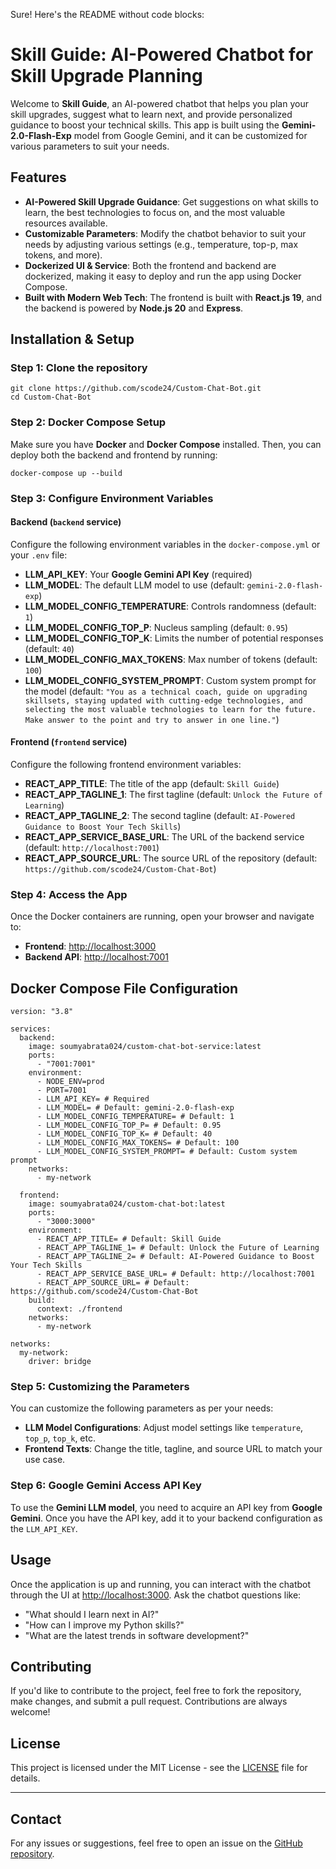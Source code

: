 Sure! Here's the README without code blocks:

# Skill Guide: AI-Powered Chatbot for Skill Upgrade Planning

Welcome to **Skill Guide**, an AI-powered chatbot that helps you plan your skill upgrades, suggest what to learn next, and provide personalized guidance to boost your technical skills. This app is built using the **Gemini-2.0-Flash-Exp** model from Google Gemini, and it can be customized for various parameters to suit your needs.

## Features

- **AI-Powered Skill Upgrade Guidance**: Get suggestions on what skills to learn, the best technologies to focus on, and the most valuable resources available.
- **Customizable Parameters**: Modify the chatbot behavior to suit your needs by adjusting various settings (e.g., temperature, top-p, max tokens, and more).
- **Dockerized UI & Service**: Both the frontend and backend are dockerized, making it easy to deploy and run the app using Docker Compose.
- **Built with Modern Web Tech**: The frontend is built with **React.js 19**, and the backend is powered by **Node.js 20** and **Express**.

## Installation & Setup

### Step 1: Clone the repository

```
git clone https://github.com/scode24/Custom-Chat-Bot.git
cd Custom-Chat-Bot
```

### Step 2: Docker Compose Setup

Make sure you have **Docker** and **Docker Compose** installed. Then, you can deploy both the backend and frontend by running:

```
docker-compose up --build
```

### Step 3: Configure Environment Variables

#### Backend (`backend` service)

Configure the following environment variables in the `docker-compose.yml` or your `.env` file:

- **LLM_API_KEY**: Your **Google Gemini API Key** (required)
- **LLM_MODEL**: The default LLM model to use (default: `gemini-2.0-flash-exp`)
- **LLM_MODEL_CONFIG_TEMPERATURE**: Controls randomness (default: `1`)
- **LLM_MODEL_CONFIG_TOP_P**: Nucleus sampling (default: `0.95`)
- **LLM_MODEL_CONFIG_TOP_K**: Limits the number of potential responses (default: `40`)
- **LLM_MODEL_CONFIG_MAX_TOKENS**: Max number of tokens (default: `100`)
- **LLM_MODEL_CONFIG_SYSTEM_PROMPT**: Custom system prompt for the model (default: `"You as a technical coach, guide on upgrading skillsets, staying updated with cutting-edge technologies, and selecting the most valuable technologies to learn for the future. Make answer to the point and try to answer in one line."`)

#### Frontend (`frontend` service)

Configure the following frontend environment variables:

- **REACT_APP_TITLE**: The title of the app (default: `Skill Guide`)
- **REACT_APP_TAGLINE_1**: The first tagline (default: `Unlock the Future of Learning`)
- **REACT_APP_TAGLINE_2**: The second tagline (default: `AI-Powered Guidance to Boost Your Tech Skills`)
- **REACT_APP_SERVICE_BASE_URL**: The URL of the backend service (default: `http://localhost:7001`)
- **REACT_APP_SOURCE_URL**: The source URL of the repository (default: `https://github.com/scode24/Custom-Chat-Bot`)

### Step 4: Access the App

Once the Docker containers are running, open your browser and navigate to:

- **Frontend**: [http://localhost:3000](http://localhost:3000)
- **Backend API**: [http://localhost:7001](http://localhost:7001)

## Docker Compose File Configuration

```
version: "3.8"

services:
  backend:
    image: soumyabrata024/custom-chat-bot-service:latest
    ports:
      - "7001:7001"
    environment:
      - NODE_ENV=prod
      - PORT=7001
      - LLM_API_KEY= # Required
      - LLM_MODEL= # Default: gemini-2.0-flash-exp
      - LLM_MODEL_CONFIG_TEMPERATURE= # Default: 1
      - LLM_MODEL_CONFIG_TOP_P= # Default: 0.95
      - LLM_MODEL_CONFIG_TOP_K= # Default: 40
      - LLM_MODEL_CONFIG_MAX_TOKENS= # Default: 100
      - LLM_MODEL_CONFIG_SYSTEM_PROMPT= # Default: Custom system prompt
    networks:
      - my-network

  frontend:
    image: soumyabrata024/custom-chat-bot:latest
    ports:
      - "3000:3000"
    environment:
      - REACT_APP_TITLE= # Default: Skill Guide
      - REACT_APP_TAGLINE_1= # Default: Unlock the Future of Learning
      - REACT_APP_TAGLINE_2= # Default: AI-Powered Guidance to Boost Your Tech Skills
      - REACT_APP_SERVICE_BASE_URL= # Default: http://localhost:7001
      - REACT_APP_SOURCE_URL= # Default: https://github.com/scode24/Custom-Chat-Bot
    build:
      context: ./frontend
    networks:
      - my-network

networks:
  my-network:
    driver: bridge
```

### Step 5: Customizing the Parameters

You can customize the following parameters as per your needs:

- **LLM Model Configurations**: Adjust model settings like `temperature`, `top_p`, `top_k`, etc.
- **Frontend Texts**: Change the title, tagline, and source URL to match your use case.

### Step 6: Google Gemini Access API Key

To use the **Gemini LLM model**, you need to acquire an API key from **Google Gemini**. Once you have the API key, add it to your backend configuration as the `LLM_API_KEY`.

## Usage

Once the application is up and running, you can interact with the chatbot through the UI at [http://localhost:3000](http://localhost:3000). Ask the chatbot questions like:

- "What should I learn next in AI?"
- "How can I improve my Python skills?"
- "What are the latest trends in software development?"

## Contributing

If you'd like to contribute to the project, feel free to fork the repository, make changes, and submit a pull request. Contributions are always welcome!

## License

This project is licensed under the MIT License - see the [LICENSE](LICENSE) file for details.

---

## Contact

For any issues or suggestions, feel free to open an issue on the [GitHub repository](https://github.com/scode24/Custom-Chat-Bot).
